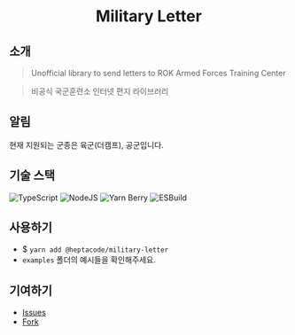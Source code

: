 <div align="center">

# Military Letter

</div>

## 소개

> Unofficial library to send letters to ROK Armed Forces Training Center

> 비공식 국군훈련소 인터넷 편지 라이브러리

## 알림

현재 지원되는 군종은 육군(더캠프), 공군입니다.

## 기술 스택

![TypeScript](https://img.shields.io/badge/TypeScript-282C34.svg?&style=for-the-badge&logo=typescript)
![NodeJS](https://img.shields.io/badge/Node.js-282C34?style=for-the-badge&logo=node.js)
![Yarn Berry](https://img.shields.io/badge/Yarn_Berry-282C34.svg?&style=for-the-badge&logo=yarn)
![ESBuild](https://img.shields.io/badge/ESBuild-282C34.svg?&style=for-the-badge&logo=esbuild)

## 사용하기

- $ `yarn add @heptacode/military-letter`
- `examples` 폴더의 예시들을 확인해주세요.

## 기여하기

- [Issues](https://github.com/heptacode/military-letter/issues)
- [Fork](https://github.com/heptacode/military-letter/fork)
